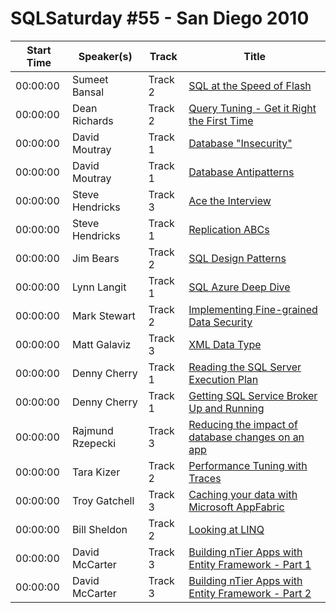 # SQLSaturday #55 - San Diego 2010
Start Time|Speaker(s)|Track|Title
---|---|---|---
00:00:00|Sumeet  Bansal|Track 2|[SQL at the Speed of Flash ](29618.md)
00:00:00|Dean Richards|Track 2|[Query Tuning - Get it Right the First Time](29883.md)
00:00:00|David Moutray|Track 1|[Database "Insecurity"](29936.md)
00:00:00|David Moutray|Track 1|[Database  Antipatterns](29937.md)
00:00:00|Steve Hendricks|Track 3|[Ace the Interview](30307.md)
00:00:00|Steve Hendricks|Track 1|[Replication ABCs](30308.md)
00:00:00|Jim Bears|Track 2|[SQL Design Patterns](30849.md)
00:00:00|Lynn Langit|Track 1|[SQL Azure Deep Dive](31529.md)
00:00:00|Mark Stewart|Track 2|[Implementing Fine-grained Data Security](31597.md)
00:00:00|Matt Galaviz|Track 3|[XML Data Type](31614.md)
00:00:00|Denny Cherry|Track 1|[Reading the SQL Server Execution Plan](31996.md)
00:00:00|Denny Cherry|Track 1|[Getting SQL Service Broker Up and Running](31997.md)
00:00:00|Rajmund Rzepecki|Track 3|[Reducing the impact of database changes on an app](32367.md)
00:00:00|Tara Kizer|Track 2|[Performance Tuning with Traces](33313.md)
00:00:00|Troy Gatchell|Track 3|[Caching your data with Microsoft AppFabric](33786.md)
00:00:00|Bill Sheldon|Track 2|[Looking at LINQ](34512.md)
00:00:00|David McCarter|Track 3|[Building nTier Apps with Entity Framework - Part 1](34625.md)
00:00:00|David McCarter|Track 3|[Building nTier Apps with Entity Framework - Part 2](34626.md)
